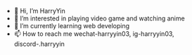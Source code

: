 - 👋 Hi, I’m HarryYin
- 👀 I’m interested in playing video game and watching anime 
- 🌱 I’m currently learning web developing
- 📫 How to reach me wechat-harryyin03, ig-harryyin03, discord-.harryyin

<!---
HarryYin03/HarryYin03 is a ✨ special ✨ repository because its `README.md` (this file) appears on your GitHub profile.
You can click the Preview link to take a look at your changes.
--->
